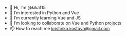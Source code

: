 - 👋 Hi, I’m @kika115
- 👀 I’m interested in Python and Vue
- 🌱 I’m currently learning Vue and JS
- 💞️ I’m looking to collaborate on Vue and Python projects 
- 📫 How to reach me kristinka.kostova@gmail.com


